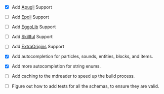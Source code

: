- [x] Add [Apugli](https://apugli.readthedocs.io/en/latest/) Support
- [ ] Add [Epoli](https://epoli-docs.readthedocs.io/en/latest/) Support
- [ ] Add [EggoLib](https://eggolib.github.io/latest/) Support
- [ ] Add [Skillful](https://skillful-docs.readthedocs.io/en/latest/) Support
- [ ] Add [ExtraOrigins](https://github.com/MoriyaShiine/extra-origins/wiki) Support

- [x] Add autocompletion for particles, sounds, entities, blocks, and items.
- [x] Add more autocompletion for string enums.
- [ ] Add caching to the mdreader to speed up the build process.

- [ ] Figure out how to add tests for all the schemas, to ensure they are valid.
